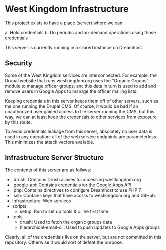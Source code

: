 # West Kingdom Infrastructure

This project exists to have a place (server) where we can:

a. Hold credentials
b. Do periodic and on-demand operations using those credentials

This server is currently running in a shared instance on Dreamhost.

## Security

Some of the West Kingdom services are interconnected.  For example, the Drupal website that runs westkingdom.org uses the "Organic Groups" module to manage officer groups, and this data in turn is used to add and remove users in Google Apps to manage the officer mailing lists.

Keeping credentials in this server keeps them off of other servers, such as the one running the Drupal CMS.  Of course, it would be bad if an unauthorized user gained access to the server running the CMS, but this way, we can at least keep the credentials to other services from exposure by this route.

To avoid credentials leakage from this server, absolutely no user data is used in any operation: all of the web service endpoints are parameterless.  This minimizes the attack vectors available.

## Infrastructure Server Structure

The contents of this server are as follows:

- .drush: Contains Drush aliases for accessing westkingdom.org
- .google-api: Contains credentials for the Google Apps API
- .php: Contains directives to configure Dreamhost to use PHP 7.
- .ssh: Contains keys that have access to westkingdom.org and GitHub.
- infrastructure: Web services
- scripts:
  - setup: Run to set up tools & c. the first time
- tools
  - drush: Used to fetch the organic groups data
  - hierarchical-email-cli: Used to push updates to Google Apps groups

Clearly, all of the credentials live on the server, but are not committed in this repository. Otherwise it would sort of defeat the purpose.

